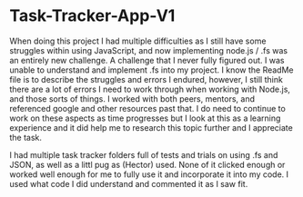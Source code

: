 # Task-Tracker-App-V1

When doing this project I had multiple difficulties as I still have some struggles within using JavaScript, and now implementing node.js / .fs was an entirely new challenge. A challenge that I never fully figured out. I was unable to understand and implement .fs into my project. 
I know the ReadMe file is to describe the struggles and errors I endured, however, I still think there are a lot of errors I need to work through when working with Node.js, and those sorts of things. I worked with both peers, mentors, and referenced google and other resources past that. I do need to continue to work on these aspects as time progresses but I look at this as a learning experience and it did help me to research this topic further and I appreciate the task. 

I had multiple task tracker folders full of tests and trials on using .fs and JSON, as well as a littl pug as (Hector) used. None of it clicked enough or worked well enough for me to fully use it and incorporate it into my code. I used what code I did understand and commented it as I saw fit. 
